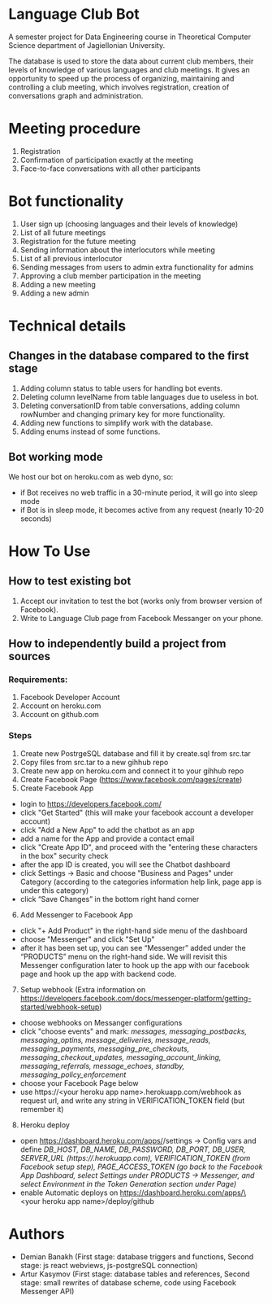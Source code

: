 
# Language Club Bot

A semester project for Data Engineering course in Theoretical Computer Science department of Jagiellonian University.

The database is used to store the data about current club members, their levels of knowledge of various languages and club meetings. It gives an opportunity to speed up the process of organizing, maintaining and controlling a club meeting, which involves registration, creation of conversations graph and administration.

# Meeting procedure
1) Registration
2) Confirmation of participation exactly at the meeting
3) Face-to-face conversations with all other participants

# Bot functionality
1) User sign up (choosing languages and their levels of knowledge)
2) List of all future meetings
3) Registration for the future meeting
4) Sending information about the interlocutors while meeting
5) List of all previous interlocutor
6) Sending messages from users to admin
extra functionality for admins
7) Approving a club member participation in the meeting
8) Adding a new meeting
9) Adding a new admin

# Technical details

## Сhanges in the database compared to the first stage

1) Adding column status to table users for handling bot events.
2) Deleting column levelName from table languages due to useless in bot.
3) Deleting conversationID from table conversations, adding column rowNumber and changing primary key for more functionality.
4) Adding new functions to simplify work with the database.
5) Adding enums instead of some functions.

## Bot working mode

We host our bot on heroku.com as web dyno, so:
- if Bot receives no web traffic in a 30-minute period, it will go into sleep mode
- if Bot is in sleep mode, it becomes active from any request (nearly 10-20 seconds)


# How To Use

## How to test existing bot

1) Accept our invitation to test the bot (works only from browser version of Facebook).
2) Write to Language Club page from Facebook Messanger on your phone.

## How to independently build a project from sources

### Requirements:

1) Facebook Developer Account
2) Account on heroku.com
3) Account on github.com

### Steps

1) Create new PostrgeSQL database and fill it by create.sql from src.tar
2) Copy files from src.tar to a new gihhub repo
3) Create new app on heroku.com and connect it to your gihhub repo
4) Create Facebook Page (https://www.facebook.com/pages/create)
5) Create Facebook App 
  - login to https://developers.facebook.com/
  - click "Get Started" (this will make your facebook account a developer account)
  - click "Add a New App" to add the chatbot as an app
  - add a name for the App and provide a contact email
  - click "Create App ID", and proceed with the "entering these characters in the box" security check
  - after the app ID is created, you will see the Chatbot dashboard
  - click Settings → Basic and choose "Business and Pages" under Category (according to the categories information help link, page app is under this category)
  - click “Save Changes” in the bottom right hand corner
6) Add Messenger to Facebook App
  - click "+ Add Product" in the right-hand side menu of the dashboard
  - choose "Messenger" and click "Set Up"
  - after it has been set up, you can see “Messenger” added under the “PRODUCTS” menu on the right-hand side. We will revisit this Messenger
    configuration later to hook up the app with our facebook page and hook up the app with backend code.
7) Setup webhook (Extra information on https://developers.facebook.com/docs/messenger-platform/getting-started/webhook-setup)
  - choose webhooks on Messanger configurations
  - click "choose events" and mark: *messages, messaging_postbacks, messaging_optins, message_deliveries, message_reads, messaging_payments, messaging_pre_checkouts,
    messaging_checkout_updates, messaging_account_linking, messaging_referrals, message_echoes, standby, messaging_policy_enforcement*
  - choose your Facebook Page below
  - use https://\<your heroku app name\>.herokuapp.com/webhook as request url, and write any string in VERIFICATION_TOKEN field (but remember it)
8) Heroku deploy
  - open https://dashboard.heroku.com/apps/<your heroku app name>/settings -> Config vars and define *DB_HOST, DB_NAME, DB_PASSWORD, DB_PORT, DB_USER, SERVER_URL (https://<your heroku app name>.herokuapp.com), VERIFICATION_TOKEN (from Facebook setup step), PAGE_ACCESS_TOKEN (go back to the Facebook App Dashboard, select Settings under PRODUCTS → Messenger, and select Environment in the Token Generation section under Page)*
  - enable Automatic deploys on https://dashboard.heroku.com/apps/\<your heroku app name\>/deploy/github
  
# Authors

- Demian Banakh (First stage: database triggers and functions, Second stage: js react webviews, js-postgreSQL connection)
- Artur Kasymov (First stage: database tables and references, Second stage: small rewrites of database scheme, code using Facebook Messenger API)
